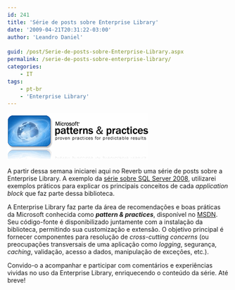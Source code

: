 ```yaml
---
id: 241
title: 'Série de posts sobre Enterprise Library'
date: '2009-04-21T20:31:22-03:00'
author: 'Leandro Daniel'

guid: /post/Serie-de-posts-sobre-Enterprise-Library.aspx
permalink: /serie-de-posts-sobre-enterprise-library/
categories:
    - IT
tags:
    - pt-br
    - 'Enterprise Library'
---
```


[![PatternsPractices](/assets/pics/WindowsLiveWriter/SriedepostssobreEnterpriseLibrary/21C2B53D/PatternsPractices_thumb.gif "PatternsPractices")](/assets/pics/WindowsLiveWriter/SriedepostssobreEnterpriseLibrary/1F862C81/PatternsPractices.gif)

A partir dessa semana iniciarei aqui no Reverb uma série de posts sobre a Enterprise Library. A exemplo da [série sobre SQL Server 2008](/tags/#sql+server), utilizarei exemplos práticos para explicar os principais conceitos de cada *application block* que faz parte dessa biblioteca.

A Enterprise Library faz parte da área de recomendações e boas práticas da Microsoft conhecida como ***pattern &amp; practices***, disponível no [MSDN](http://msdn.microsoft.com/en-us/library/cc467894). Seu código-fonte é disponibilizado juntamente com a instalação da biblioteca, permitindo sua customização e extensão. O objetivo principal é fornecer componentes para resolução de *cross-cutting concerns* (ou preocupações transversais de uma aplicação como *logging*, segurança, *caching*, validação, acesso a dados, manipulação de exceções, etc.).

Convido-o a acompanhar e participar com comentários e experiências vividas no uso da Enterprise Library, enriquecendo o conteúdo da série. Até breve!
